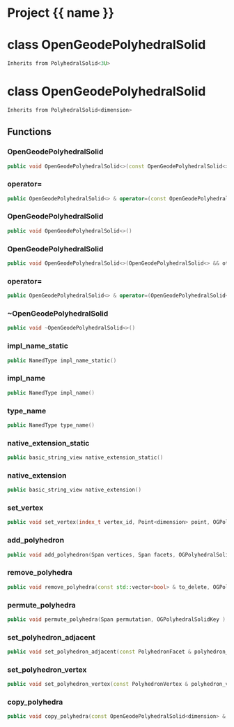 <script setup>
import {useRoute} from 'vitepress'
const {path} = useRoute()
const tokens = path.split('/')
const words = tokens[2].split('-');
for (let i = 0; i < words.length; i++) {
    words[i] = words[i].charAt(0).toUpperCase() + words[i].slice(1);
    words[i] = words[i].replace('geode', 'Geode')
}
const name = words.join('-');
</script>
# Project {{ name }}

# class OpenGeodePolyhedralSolid


```cpp
Inherits from PolyhedralSolid<3U>
```



# class OpenGeodePolyhedralSolid


```cpp
Inherits from PolyhedralSolid<dimension>
```



## Functions

### OpenGeodePolyhedralSolid

```cpp
public void OpenGeodePolyhedralSolid<>(const OpenGeodePolyhedralSolid<> & )
```


### operator=

```cpp
public OpenGeodePolyhedralSolid<> & operator=(const OpenGeodePolyhedralSolid<> & )
```


### OpenGeodePolyhedralSolid

```cpp
public void OpenGeodePolyhedralSolid<>()
```


### OpenGeodePolyhedralSolid

```cpp
public void OpenGeodePolyhedralSolid<>(OpenGeodePolyhedralSolid<> && other)
```


### operator=

```cpp
public OpenGeodePolyhedralSolid<> & operator=(OpenGeodePolyhedralSolid<> && other)
```


### ~OpenGeodePolyhedralSolid

```cpp
public void ~OpenGeodePolyhedralSolid<>()
```


### impl_name_static

```cpp
public NamedType impl_name_static()
```


### impl_name

```cpp
public NamedType impl_name()
```


### type_name

```cpp
public NamedType type_name()
```


### native_extension_static

```cpp
public basic_string_view native_extension_static()
```


### native_extension

```cpp
public basic_string_view native_extension()
```


### set_vertex

```cpp
public void set_vertex(index_t vertex_id, Point<dimension> point, OGPolyhedralSolidKey )
```


### add_polyhedron

```cpp
public void add_polyhedron(Span vertices, Span facets, OGPolyhedralSolidKey )
```


### remove_polyhedra

```cpp
public void remove_polyhedra(const std::vector<bool> & to_delete, OGPolyhedralSolidKey )
```


### permute_polyhedra

```cpp
public void permute_polyhedra(Span permutation, OGPolyhedralSolidKey )
```


### set_polyhedron_adjacent

```cpp
public void set_polyhedron_adjacent(const PolyhedronFacet & polyhedron_facet, index_t adjacent_id, OGPolyhedralSolidKey )
```


### set_polyhedron_vertex

```cpp
public void set_polyhedron_vertex(const PolyhedronVertex & polyhedron_vertex, index_t vertex_id, OGPolyhedralSolidKey )
```


### copy_polyhedra

```cpp
public void copy_polyhedra(const OpenGeodePolyhedralSolid<dimension> & solid_mesh, OGPolyhedralSolidKey )
```




